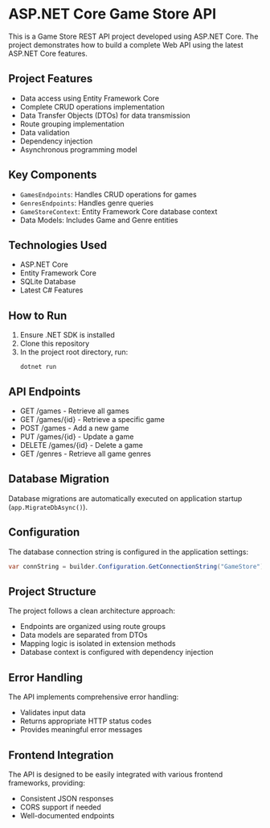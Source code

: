 # ASP.NET Core Game Store API

This is a Game Store REST API project developed using ASP.NET Core. The project demonstrates how to build a complete Web API using the latest ASP.NET Core features.

## Project Features

- Data access using Entity Framework Core
- Complete CRUD operations implementation
- Data Transfer Objects (DTOs) for data transmission
- Route grouping implementation
- Data validation
- Dependency injection
- Asynchronous programming model

## Key Components

- `GamesEndpoints`: Handles CRUD operations for games
- `GenresEndpoints`: Handles genre queries
- `GameStoreContext`: Entity Framework Core database context
- Data Models: Includes Game and Genre entities

## Technologies Used

- ASP.NET Core
- Entity Framework Core
- SQLite Database
- Latest C# Features

## How to Run

1. Ensure .NET SDK is installed
2. Clone this repository
3. In the project root directory, run:
   ```
   dotnet run
   ```

## API Endpoints

- GET /games - Retrieve all games
- GET /games/{id} - Retrieve a specific game
- POST /games - Add a new game
- PUT /games/{id} - Update a game
- DELETE /games/{id} - Delete a game
- GET /genres - Retrieve all game genres

## Database Migration

Database migrations are automatically executed on application startup (`app.MigrateDbAsync()`).

## Configuration

The database connection string is configured in the application settings:

```csharp
var connString = builder.Configuration.GetConnectionString("GameStore");
```

## Project Structure

The project follows a clean architecture approach:

- Endpoints are organized using route groups
- Data models are separated from DTOs
- Mapping logic is isolated in extension methods
- Database context is configured with dependency injection

## Error Handling

The API implements comprehensive error handling:

- Validates input data
- Returns appropriate HTTP status codes
- Provides meaningful error messages

## Frontend Integration

The API is designed to be easily integrated with various frontend frameworks, providing:

- Consistent JSON responses
- CORS support if needed
- Well-documented endpoints
